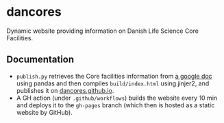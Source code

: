 # dancores
Dynamic website providing information on Danish Life Science Core Facilities.

## Documentation

* `publish.py` retrieves the Core facilities information from [a google doc](https://docs.google.com/spreadsheets/d/1DqCJy4qOGNR4UD-PLHOQwyByDBlHdS4NLL-_jd4JS9U) using pandas and then compiles `build/index.html` using jinjer2, and publishes it on [dancores.github.io](dancores.github.io).
* A GH action (under `.github/workflows`) builds the website every 10 min and deploys it to the `gh-pages` branch (which then is hosted as a static website by GitHub).
